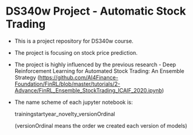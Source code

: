 # DS340w Project - Automatic Stock Trading

- This is a project repository for DS340w course. 
- The project is focusing on stock price prediction. 

- The project is highly influenced by the previous research - Deep Reinforcement Learning for Automated Stock Trading: An Ensemble Strategy
(https://github.com/AI4Finance-Foundation/FinRL/blob/master/tutorials/2-Advance/FinRL_Ensemble_StockTrading_ICAIF_2020.ipynb)


- The name scheme of each jupyter notebook is: 

  trainingstartyear_novelty_versionOrdinal 
  
  (versionOrdinal means the order we created each version of models)
